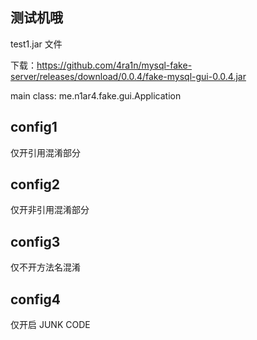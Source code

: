 ## 测试机哦
test1.jar 文件

下载：https://github.com/4ra1n/mysql-fake-server/releases/download/0.0.4/fake-mysql-gui-0.0.4.jar

main class: me.n1ar4.fake.gui.Application

## config1

仅开引用混淆部分

## config2

仅开非引用混淆部分

## config3

仅不开方法名混淆

## config4

仅开启 JUNK CODE

